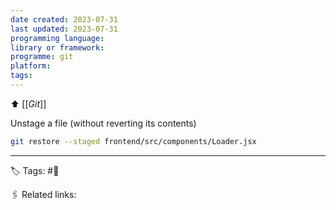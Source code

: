 ```yaml
---
date created: 2023-07-31
last updated: 2023-07-31
programming language:
library or framework:
programme: git
platform:
tags: 
---
```

⬆ [[_Git_]]

Unstage a file (without reverting its contents)

```bash
git restore --staged frontend/src/components/Loader.jsx  
```

---
🏷 Tags: #🌲

🖇 Related links:
